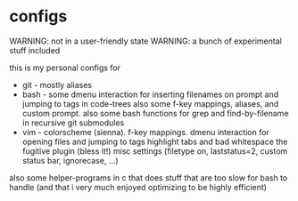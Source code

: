 # configs

WARNING: not in a user-friendly state
WARNING: a bunch of experimental stuff included

this is my personal configs for
* git - mostly aliases
* bash - some dmenu interaction for inserting filenames on prompt and jumping to tags in code-trees
         also some f-key mappings, aliases, and custom prompt.
         also some bash functions for grep and find-by-filename in recursive git submodules
* vim - colorscheme (sienna). f-key mappings. dmenu interaction for opening files and jumping to tags
        highlight tabs and bad whitespace
        the fugitive plugin (bless it!)
        misc settings (filetype on, laststatus=2, custom status bar, ignorecase, ...)

also some helper-programs in c that does stuff that are too slow for bash to handle (and that i very much enjoyed optimizing to be highly efficient)


